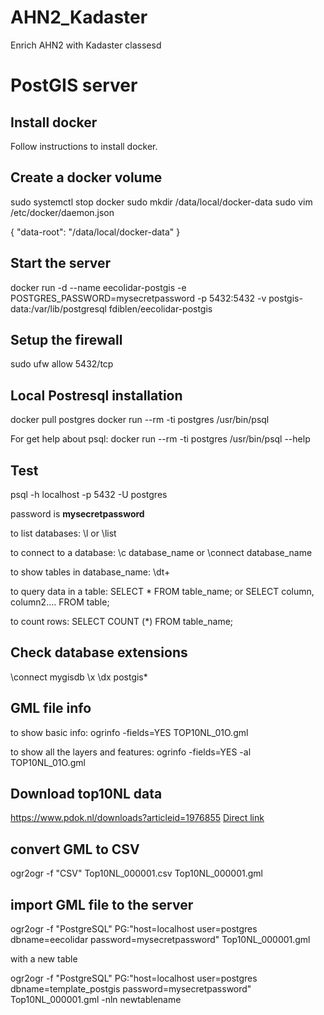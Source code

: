# AHN2_Kadaster
Enrich AHN2 with Kadaster classesd


# PostGIS server

## Install docker
Follow instructions to install docker.


## Create a docker volume

sudo systemctl stop docker
sudo mkdir /data/local/docker-data
sudo vim /etc/docker/daemon.json
<!-- add the lines below -->
{
	"data-root": "/data/local/docker-data"
}

<!-- Create a Docker volume in /data/local/postgis-data:
sudo docker volume create --name postgis-data -o type=btrfs  -o o=bind -->


## Start the server
docker run -d --name eecolidar-postgis -e POSTGRES_PASSWORD=mysecretpassword -p 5432:5432 -v postgis-data:/var/lib/postgresql fdiblen/eecolidar-postgis


## Setup the firewall
sudo ufw allow 5432/tcp



## Local Postresql installation

docker pull postgres
docker run --rm -ti postgres /usr/bin/psql

For get help about psql:
docker run --rm -ti postgres /usr/bin/psql --help

## Test
psql -h localhost -p 5432 -U postgres

password is **mysecretpassword**

to list databases:
\l or \list

to connect to a database:
\c database_name or \connect database_name

to show tables in database_name:
\dt+

to query data in a table:
SELECT * FROM table_name;
or
SELECT column, column2….
FROM table;

to count rows:
SELECT COUNT (*)
FROM table_name;


## Check database extensions

\connect mygisdb
\x
\dx postgis*


## GML file info
to show basic info:
ogrinfo -fields=YES  TOP10NL_01O.gml

to show all the layers and features:
ogrinfo -fields=YES -al TOP10NL_01O.gml

## Download top10NL data

https://www.pdok.nl/downloads?articleid=1976855
[Direct link](http://geodata.nationaalgeoregister.nl/top10nlv2/extract/kaartbladtotaal/top10nl.zip?formaat=gml)


## convert GML to CSV

ogr2ogr -f "CSV" Top10NL_000001.csv Top10NL_000001.gml


## import GML file to the server

ogr2ogr -f "PostgreSQL" PG:"host=localhost user=postgres dbname=eecolidar password=mysecretpassword" Top10NL_000001.gml

with a new table

ogr2ogr -f "PostgreSQL" PG:"host=localhost user=postgres dbname=template_postgis password=mysecretpassword" Top10NL_000001.gml -nln newtablename